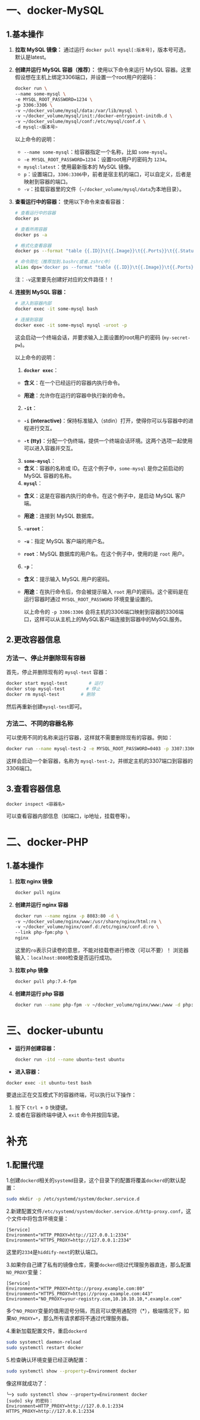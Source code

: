 # 一、docker-MySQL

## 1.基本操作

1. **拉取 MySQL 镜像：**
   通过运行 `docker pull mysql[:版本号]`，版本号可选，默认是latest。

2. **创建并运行 MySQL 容器（推荐）：**
   使用以下命令来运行 MySQL 容器。这里假设想在主机上绑定3306端口，并设置一个root用户的密码：
   
   ```bash
   docker run \
   --name some-mysql \
   -e MYSQL_ROOT_PASSWORD=1234 \
   -p 3306:3306 \
   -v ~/docker_volume/mysql/data:/var/lib/mysql \
   -v ~/docker_volume/mysql/init:/docker-entrypoint-initdb.d \
   -v ~/docker_volume/mysql/conf:/etc/mysql/conf.d \
   -d mysql:<版本号>
   ```
   
   以上命令的说明：
   
   - `--name some-mysql`：给容器指定一个名称，比如 `some-mysql`。
   - `-e MYSQL_ROOT_PASSWORD=1234`：设置root用户的密码为 `1234`。
   - `mysql:latest`：使用最新版本的 MySQL 镜像。
   - `p`：设置端口，`3306:3306`中，前者是宿主机的端口，可以自定义，后者是映射到容器的端口。
   - `-v`：挂载容器里的文件（`~/docker_volume/mysql/data`为本地目录）。

3. **查看运行中的容器：**
   使用以下命令来查看容器：
   
   ```bash
   # 查看运行中的容器
   docker ps
   
   # 查看所用容器
   docker ps -a 
   
   # 格式化查看容器
   docker ps --format "table {{.ID}}\t{{.Image}}\t{{.Ports}}\t{{.Status}}\t{{.Names}}"
   
   # 命令简化（推荐加到.bashrc或者.zshrc中）
   alias dps='docker ps --format "table {{.ID}}\t{{.Image}}\t{{.Ports}}\t{{.Status}}\t{{.Names}}"'
   ```
   
   注：`-v`这里要先创建好对应的文件路径！！

4. **连接到 MySQL 容器：**
   
   ```bash
   # 进入到容器内部
   docker exec -it some-mysql bash
   
   # 连接到容器
   docker exec -it some-mysql mysql -uroot -p
   ```
   
   这会启动一个终端会话，并要求输入上面设置的root用户的密码 (`my-secret-pw`)。
   
   以上命令的说明：
   
   1. **`docker exec`**：
   - **含义**：在一个已经运行的容器内执行命令。
   
   - **用途**：允许你在运行的容器中执行新的命令。
   2. **`-it`**：
   - **`-i` (interactive)**：保持标准输入（stdin）打开，使得你可以与容器中的进程进行交互。
   
   - **`-t` (tty)**：分配一个伪终端，提供一个终端会话环境。这两个选项一起使用可以进入容器并交互。
   3. **`some-mysql`**：
   - **含义**：容器的名称或 ID。在这个例子中，`some-mysql` 是你之前启动的 MySQL 容器的名称。
   4. **`mysql`**：
   - **含义**：这是在容器内执行的命令。在这个例子中，是启动 MySQL 客户端。
   
   - **用途**：连接到 MySQL 数据库。
   5. **`-uroot`**：
   - **`-u`**：指定 MySQL 客户端的用户名。
   
   - **`root`**：MySQL 数据库的用户名。在这个例子中，使用的是 `root` 用户。
   6. **`-p`**：
   - **含义**：提示输入 MySQL 用户的密码。
   
   - **用途**：在执行命令后，你会被提示输入 `root` 用户的密码。这个密码是在运行容器时通过 `MYSQL_ROOT_PASSWORD` 环境变量设置的。
     
     以上命令的 `-p 3306:3306` 会将主机的3306端口映射到容器的3306端口，这样可以从主机上的MySQL客户端连接到容器中的MySQL服务。

## 2.更改容器信息

### 方法一、停止并删除现有容器

首先，停止并删除现有的 `mysql-test` 容器：

```bash
docker start mysql-test        # 运行
docker stop mysql-test        # 停止
docker rm mysql-test        # 删除
```

然后再重新创建`mysql-test`即可。

### 方法二、不同的容器名称

可以使用不同的名称来运行容器，这样就不需要删除现有的容器。例如：

```bash
docker run --name mysql-test-2 -e MYSQL_ROOT_PASSWORD=0403 -p 3307:3306 -d mysql:latest
```

这样会启动一个新容器，名称为 `mysql-test-2`，并绑定主机的3307端口到容器的3306端口。

## 3.查看容器信息

```
docker inspect <容器名>
```

可以查看容器内部信息（如端口，ip地址，挂载卷等）。

# 二、docker-PHP

## 1.基本操作

1. **拉取 nginx 镜像**
   
   ```bash
   docker pull nginx
   ```

2. **创建并运行 nginx 容器**
   
   ```bash
   docker run --name nginx -p 8083:80 -d \
   -v ~/docker_volume/nginx/www:/usr/share/nginx/html:ro \
   -v ~/docker_volume/nginx/conf.d:/etc/nginx/conf.d:ro \
   --link php-fpm:php \
   nginx
   ```
   
   这里的`ro`表示只读卷的意思，不能对挂载卷进行修改（可以不要）！
   浏览器输入：`localhost:8080`检查是否运行成功。

3. **拉取 php 镜像**
   
   ```bash
   docker pull php:7.4-fpm
   ```

4. **创建并运行 php 容器**
   
   ```bash
   docker run --name php-fpm -v ~/docker_volume/nginx/www:/www -d php:7.4-fpm
   ```

# 三、docker-ubuntu

- **运行并创建容器：**
  
  ```bash
  docker run -itd --name ubuntu-test ubuntu
  ```

- **进入容器：**

```bash
docker exec -it ubuntu-test bash 
```

  要退出正在交互模式下的容器终端，可以执行以下操作：

1. 按下 `Ctrl + D` 快捷键。
2. 或者在容器终端中键入 `exit` 命令并按回车键。

# 补充

## 1.配置代理

1.创建`dockerd`相关的`systemd`目录，这个目录下的配置将覆盖`dockerd`的默认配置：

```bash
sudo mkdir -p /etc/systemd/system/docker.service.d
```

2.新建配置文件`/etc/systemd/system/docker.service.d/http-proxy.conf`，这个文件中将包含环境变量：

```
[Service]
Environment="HTTP_PROXY=http://127.0.0.1:2334"
Environment="HTTPS_PROXY=http://127.0.0.1:2334"
```

这里的`2334`是`hiddify-next`的默认端口。

3.如果你自己建了私有的镜像仓库，需要`dockerd`绕过代理服务器直连，那么配置`NO_PROXY`变量：

```
[Service]
Environment="HTTP_PROXY=http://proxy.example.com:80"
Environment="HTTPS_PROXY=https://proxy.example.com:443"
Environment="NO_PROXY=your-registry.com,10.10.10.10,*.example.com"
```

多个`NO_PROXY`变量的值用逗号分隔，而且可以使用通配符（*），极端情况下，如果`NO_PROXY=*`，那么所有请求都将不通过代理服务器。

4.重新加载配置文件，重启`dockerd`

```bash
sudo systemctl daemon-reload
sudo systemctl restart docker
```

5.检查确认环境变量已经正确配置：

```bash
sudo systemctl show --property=Environment docker
```

像这样就成功了：

```
╰─❯ sudo systemctl show --property=Environment docker        
[sudo] sky 的密码：
Environment=HTTP_PROXY=http://127.0.0.1:2334 HTTPS_PROXY=http://127.0.0.1:2334
```

